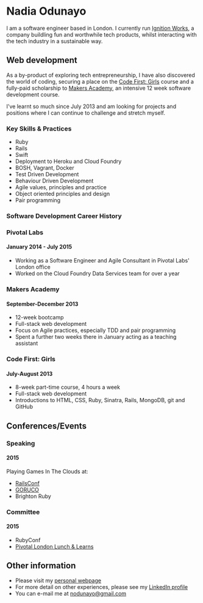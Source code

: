# Nadia Odunayo

I am a software engineer based in London. I currently run [Ignition Works](http://ignition.works), a company buildling fun and worthwhile tech products, whilst interacting with the tech industry in a sustainable way.

## Web development

As a by-product of exploring tech entrepreneurship, I have also discovered the world of coding, securing a place on the [Code First: Girls](http://www.codefirstgirls.org.uk/) course and a fully-paid scholarship to [Makers Academy](http://www.makersacademy.com), an intensive 12 week software development course.

I've learnt so much since July 2013 and am looking for projects and positions where I can continue to challenge and stretch myself.

### Key Skills & Practices

* Ruby
* Rails
* Swift
* Deployment to Heroku and Cloud Foundry
* BOSH, Vagrant, Docker
* Test Driven Development
* Behaviour Driven Development
* Agile values, principles and practice
* Object oriented principles and design
* Pair programming

### Software Development Career History

### Pivotal Labs
#### January 2014 - July 2015

* Working as a Software Engineer and Agile Consultant in Pivotal Labs' London office
* Worked on the Cloud Foundry Data Services team for over a year


### Makers Academy
#### September-December 2013

* 12-week bootcamp
* Full-stack web development
* Focus on Agile practices, especially TDD and pair programming
* Spent a further two weeks there in January acting as a teaching assistant


### Code First: Girls
#### July-August 2013

* 8-week part-time course, 4 hours a week
* Full-stack web development
* Introductions to HTML, CSS, Ruby, Sinatra, Rails, MongoDB, git and GitHub

## Conferences/Events

### Speaking
#### 2015
Playing Games In The Clouds at:
* [RailsConf](http://confreaks.tv/videos/railsconf2015-playing-games-in-the-clouds)
* [GORUCO](http://confreaks.tv/videos/goruco2015-keynote-playing-games-in-the-clouds)
* Brighton Ruby 

### Committee
#### 2015
* RubyConf
* [Pivotal London Lunch & Learns](http://www.meetup.com/Pivotal-London-Talks/)

## Other information

* Please visit my [personal webpage](http://www.nadiaodunayo.com)
* For more detail on other experiences, please see my [LinkedIn profile](http://www.linkedin.com/in/nodunayo)
* You can e-mail me at nodunayo@gmail.com
